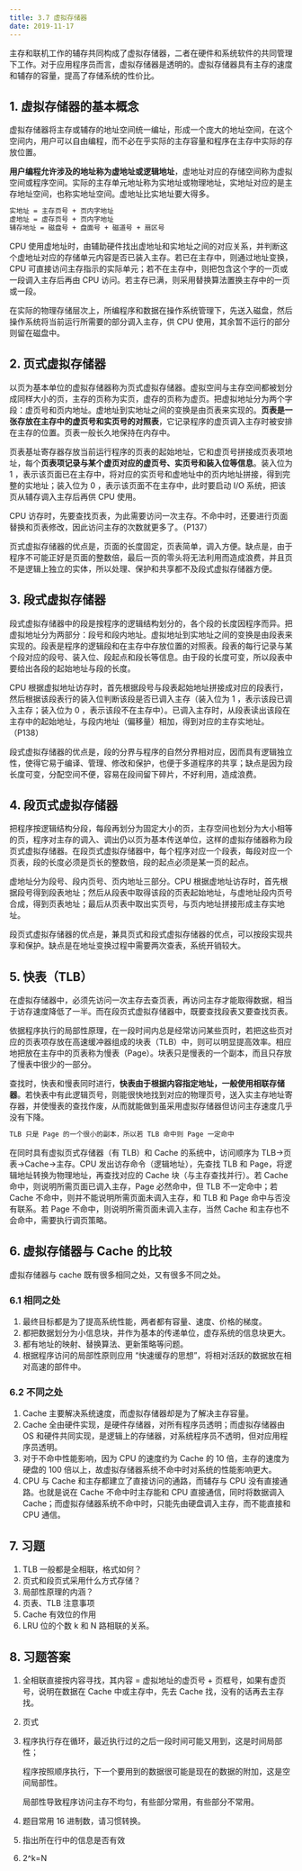 ```yaml
---
title: 3.7 虚拟存储器
date: 2019-11-17
---
```


主存和联机工作的辅存共同构成了虚拟存储器，二者在硬件和系统软件的共同管理下工作。对于应用程序员而言，虚拟存储器是透明的。虚拟存储器具有主存的速度和辅存的容量，提高了存储系统的性价比。

## 1. 虚拟存储器的基本概念

虚拟存储器将主存或辅存的地址空间统一编址，形成一个庞大的地址空间，在这个空间内，用户可以自由编程，而不必在乎实际的主存容量和程序在主存中实际的存放位置。

**用户编程允许涉及的地址称为虚地址或逻辑地址**，虚地址对应的存储空间称为虚拟空间或程序空间。实际的主存单元地址称为实地址或物理地址，实地址对应的是主存地址空间，也称实地址空间。虚地址比实地址要大得多。

```markdown
实地址 = 主存页号 + 页内字地址
虚地址 = 虚存页号 + 页内字地址
辅存地址 = 磁盘号 + 盘面号 + 磁道号 + 扇区号
```

CPU 使用虚地址时，由辅助硬件找出虚地址和实地址之间的对应关系，并判断这个虚地址对应的存储单元内容是否已装入主存。若已在主存中，则通过地址变换，CPU 可直接访问主存指示的实际单元；若不在主存中，则把包含这个字的一页或一段调入主存后再由 CPU 访问。若主存已满，则采用替换算法置换主存中的一页或一段。

在实际的物理存储层次上，所编程序和数据在操作系统管理下，先送入磁盘，然后操作系统将当前运行所需要的部分调入主存，供 CPU 使用，其余暂不运行的部分则留在磁盘中。

## 2. 页式虚拟存储器

以页为基本单位的虚拟存储器称为页式虚拟存储器。虚拟空间与主存空间都被划分成同样大小的页，主存的页称为实页，虚存的页称为虚页。把虚拟地址分为两个字段：虚页号和页内地址。虚地址到实地址之间的变换是由页表来实现的。**页表是一张存放在主存中的虚页号和实页号的对照表**，它记录程序的虚页调入主存时被安排在主存的位置。页表一般长久地保持在内存中。

页表基址寄存器存放当前运行程序的页表的起始地址，它和虚页号拼接成页表项地址，每个**页表项记录与某个虚页对应的虚页号、实页号和装入位等信息**。装入位为 1 ，表示该页面已在主存中，将对应的实页号和虚地址中的页内地址拼接，得到完整的实地址；装入位为 0 ，表示该页面不在主存中，此时要启动 I/O 系统，把该页从辅存调入主存后再供 CPU 使用。

CPU 访存时，先要查找页表，为此需要访问一次主存。不命中时，还要进行页面替换和页表修改，因此访问主存的次数就更多了。（P137）

页式虚拟存储器的优点是，页面的长度固定，页表简单，调入方便。缺点是，由于程序不可能正好是页面的整数倍，最后一页的零头将无法利用而造成浪费，并且页不是逻辑上独立的实体，所以处理、保护和共享都不及段式虚拟存储器方便。

## 3. 段式虚拟存储器

段式虚拟存储器中的段是按程序的逻辑结构划分的，各个段的长度因程序而异。把虚拟地址分为两部分：段号和段内地址。虚拟地址到实地址之间的变换是由段表来实现的。段表是程序的逻辑段和在主存中存放位置的对照表。段表的每行记录与某个段对应的段号、装入位、段起点和段长等信息。由于段的长度可变，所以段表中要给出各段的起始地址与段的长度。

CPU 根据虚拟地址访存时，首先根据段号与段表起始地址拼接成对应的段表行，然后根据该段表行的装入位判断该段是否已调入主存（装入位为 1 ，表示该段已调入主存；装入位为 0 ，表示该段不在主存中）。已调入主存时，从段表读出该段在主存中的起始地址，与段内地址（偏移量）相加，得到对应的主存实地址。（P138）

段式虚拟存储器的优点是，段的分界与程序的自然分界相对应，因而具有逻辑独立性，使得它易于编译、管理、修改和保护，也便于多道程序的共享；缺点是因为段长度可变，分配空间不便，容易在段间留下碎片，不好利用，造成浪费。

## 4. 段页式虚拟存储器

把程序按逻辑结构分段，每段再划分为固定大小的页，主存空间也划分为大小相等的页，程序对主存的调入、调出仍以页为基本传送单位，这样的虚拟存储器称为段页式虚拟存储器。在段页式虚拟存储器中，每个程序对应一个段表，每段对应一个页表，段的长度必须是页长的整数倍，段的起点必须是某一页的起点。

虚地址分为段号、段内页号、页内地址三部分。CPU 根据虚地址访存时，首先根据段号得到段表地址；然后从段表中取得该段的页表起始地址，与虚地址段内页号合成，得到页表地址；最后从页表中取出实页号，与页内地址拼接形成主存实地址。

段页式虚拟存储器的优点是，兼具页式和段式虚拟存储器的优点，可以按段实现共享和保护。缺点是在地址变换过程中需要两次查表，系统开销较大。

## 5. 快表（TLB）

在虚拟存储器中，必须先访问一次主存去查页表，再访问主存才能取得数据，相当于访存速度降低了一半。而在段页式虚拟存储器中，既要查找段表又要查找页表。

依据程序执行的局部性原理，在一段时间内总是经常访问某些页时，若把这些页对应的页表项存放在高速缓冲器组成的块表（TLB）中，则可以明显提高效率。相应地把放在主存中的页表称为慢表（Page）。块表只是慢表的一个副本，而且只存放了慢表中很少的一部分。

查找时，快表和慢表同时进行，**快表由于根据内容指定地址，一般使用相联存储器**。若快表中有此逻辑页号，则能很快地找到对应的物理页号，送入实主存地址寄存器，并使慢表的查找作废，从而就能做到虽采用虚拟存储器但访问主存速度几乎没有下降。

```markdown
TLB 只是 Page 的一个很小的副本，所以若 TLB 命中则 Page 一定命中
```

在同时具有虚拟页式存储器（有 TLB）和 Cache 的系统中，访问顺序为 TLB→页表→Cache→主存。CPU 发出访存命令（逻辑地址），先查找 TLB 和 Page，将逻辑地址转换为物理地址，再查找对应的 Cache 块（与主存查找并行）。若 Cache 命中，则说明所需页面已调入主存，Page 必然命中，但 TLB 不一定命中；若 Cache 不命中，则并不能说明所需页面未调入主存，和 TLB 和 Page 命中与否没有联系。若 Page 不命中，则说明所需页面未调入主存，当然 Cache 和主存也不会命中，需要执行调页策略。

## 6. 虚拟存储器与 Cache 的比较

虚拟存储器与 cache 既有很多相同之处，又有很多不同之处。

### 6.1 相同之处

1. 最终目标都是为了提高系统性能，两者都有容量、速度、价格的梯度。
2. 都把数据划分为小信息块，并作为基本的传递单位，虚存系统的信息块更大。
3. 都有地址的映射、替换算法、更新策略等问题。
4. 根据程序访问的局部性原则应用 “快速缓存的思想”，将相对活跃的数据放在相对高速的部件中。

### 6.2 不同之处

1. Cache 主要解决系统速度，而虚拟存储器却是为了解决主存容量。
2. Cache 全由硬件实现，是硬件存储器，对所有程序员透明；而虚拟存储器由 OS 和硬件共同实现，是逻辑上的存储器，对系统程序员不透明，但对应用程序员透明。
3. 对于不命中性能影响，因为 CPU 的速度约为 Cache 的 10 倍，主存的速度为硬盘的 100 倍以上，故虚拟存储器系统不命中时对系统的性能影响更大。
4. CPU 与 Cache 和主存都建立了直接访问的通路，而辅存与 CPU 没有直接通路。也就是说在 Cache 不命中时主存能和 CPU 直接通信，同时将数据调入 Cache；而虚拟存储器系统不命中时，只能先由硬盘调入主存，而不能直接和 CPU 通信。

## 7. 习题

1. TLB 一般都是全相联，格式如何？
2. 页式和段页式采用什么方式存储？
3. 局部性原理的内涵？
4. 页表、TLB 注意事项
5. Cache 有效位的作用
6. LRU 位的个数 k 和 N 路相联的关系。

## 8. 习题答案

1. 全相联直接按内容寻找，其内容 = 虚拟地址的虚页号 + 页框号，如果有虚页号，说明在数据在 Cache 中或主存中，先去 Cache 找，没有的话再去主存找。

2. 页式

3. 程序执行存在循环，最近执行过的之后一段时间可能又用到，这是时间局部性；

   程序按照顺序执行，下一个要用到的数据很可能是现在的数据的附加，这是空间局部性。

   局部性导致程序访问主存不均匀，有些部分常用，有些部分不常用。

4. 题目常用 16 进制数，请习惯转换。

5. 指出所在行中的信息是否有效

6. 2^k=N